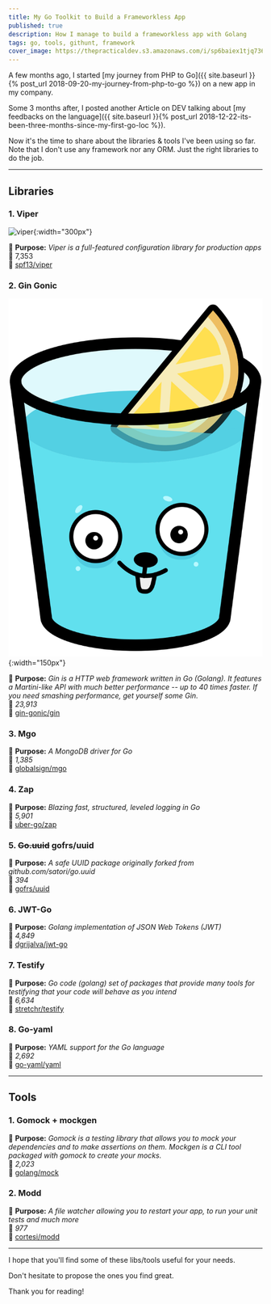 ```yaml
---
title: My Go Toolkit to Build a Frameworkless App
published: true
description: How I manage to build a frameworkless app with Golang
tags: go, tools, githunt, framework
cover_image: https://thepracticaldev.s3.amazonaws.com/i/sp6baiex1tjq736iz7lk.jpg
---
```


A few months ago, I started [my journey from PHP to Go]({{ site.baseurl }}{% post_url 2018-09-20-my-journey-from-php-to-go %}) on a new app in my company.

Some 3 months after, I posted another Article on DEV talking about [my feedbacks on the language]({{ site.baseurl }}{% post_url 2018-12-22-its-been-three-months-since-my-first-go-loc %}).

Now it's the time to share about the libraries & tools I've been using so far. Note that I don't use any framework nor any ORM. Just the right libraries to do the job.

---

## Libraries

### 1. Viper

![viper](https://cloud.githubusercontent.com/assets/173412/10886745/998df88a-8151-11e5-9448-4736db51020d.png){:width="300px"}

🙋 **Purpose:** *Viper is a full-featured configuration library for production apps*<br/>
🌠 7,353<br/>
 [spf13/viper](https://github.com/spf13/viper)

### 2. Gin Gonic

![gin-gonic](https://raw.githubusercontent.com/gin-gonic/logo/master/color.png){:width="150px"}

🙋 **Purpose:** *Gin is a HTTP web framework written in Go (Golang). It features a Martini-like API with much better performance -- up to 40 times faster. If you need smashing performance, get yourself some Gin.*<br/>
🌠 *23,913<br/>*
 [gin-gonic/gin](https://github.com/gin-gonic/gin)

### 3. Mgo

🙋 **Purpose:** *A MongoDB driver for Go*<br/>
🌠 *1,385*<br/>
 [globalsign/mgo](https://github.com/globalsign/mgo)

### 4. Zap

🙋 **Purpose:** *Blazing fast, structured, leveled logging in Go*<br/>
🌠 *5,901*<br/>
 [uber-go/zap](https://github.com/uber-go/zap)

### 5. ~~Go.uuid~~ gofrs/uuid

🙋 **Purpose:** *A safe UUID package originally forked from github.com/satori/go.uuid*<br/>
🌠 *394*<br/>
 [gofrs/uuid](https://github.com/gofrs/uuid)

### 6. JWT-Go

🙋 **Purpose:** *Golang implementation of JSON Web Tokens (JWT)*<br/>
🌠 *4,849*<br/>
 [dgrijalva/jwt-go](https://github.com/dgrijalva/jwt-go)

### 7. Testify

🙋 **Purpose:** *Go code (golang) set of packages that provide many tools for testifying that your code will behave as you intend*<br/>
🌠 *6,634*<br/>
 [stretchr/testify](https://github.com/stretchr/testify)

### 8. Go-yaml

🙋 **Purpose:** *YAML support for the Go language*<br/>
🌠 *2,692*<br/>
 [go-yaml/yaml](https://github.com/go-yaml/yaml)

---

## Tools

### 1. Gomock + mockgen

🙋 **Purpose:** *Gomock is a testing library that allows you to mock your dependencies and to make assertions on them. Mockgen is a CLI tool packaged with gomock to create your mocks.*<br/>
🌠 *2,023*<br/>
 [golang/mock](https://github.com/golang/mock)

### 2. Modd

🙋 **Purpose:** *A file watcher allowing you to restart your app, to run your unit tests and much more*<br/>
🌠 *977*<br/>
 [cortesi/modd](https://github.com/cortesi/modd)

---

I hope that you'll find some of these libs/tools useful for your needs.

Don't hesitate to propose the ones you find great.

Thank you for reading!
